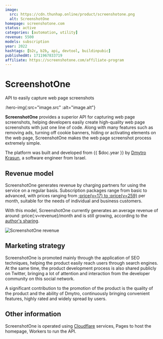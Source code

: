 ```yaml
---
image:
  src: https://cdn.thunhap.online/product/screenshotone.png
  alt: ScreenshotOne
homepage: screenshotone.com
status: active
categories: [automation, utility]
revenue: 5500
models: subscription
year: 2022
hashtags: [b2c, b2b, api, devtool, buildinpubic]
publishedAt: 1711967833719
affiliate: https://screenshotone.com/affiliate-program
---
```


# ScreenshotOne

API to easily capture web page screenshots

:hero-img{:src="image.src" :alt="image.alt"}

__ScreenshotOne__ provides a superior API for capturing web page screenshots, helping developers easily create high-quality web page screenshots with just one line of code. Along with many features such as removing ads, turning off cookie banners, hiding or activating elements on the web page, ScreenshotOne makes the web page screenshot process extremely simple.

The platform was built and developed from {{ $doc.year }} by [Dmytro Krasun](https://twitter.com/DmytroKrasun), a software engineer from Israel.

## Revenue model

ScreenshotOne generates revenue by charging partners for using the service on a regular basis. Subscription packages range from basic to advanced, with prices ranging from [:price{v=17} to :price{v=259}](https://screenshotone.com/pricing/) per month, suitable for the needs of individual and business customers.

With this model, ScreenshotOne currently generates an average revenue of around :price{:v=revenue}/month and is still growing, according to the [author's sharing](https://twitter.com/DmytroKrasun/status/1774740370204635429).

![ScreenshotOne revenue](https://pbs.twimg.com/media/GKEkzTaWwAAv-o4?format=jpg&name=large)

## Marketing strategy

ScreenshotOne is promoted mainly through the application of SEO techniques, helping the product easily reach users through search engines. At the same time, the product development process is also shared publicly on Twitter, bringing a lot of attention and interaction from the developer community on this social network.

A significant contribution to the promotion of the product is the quality of the product and the ability of Dmytro, continuously bringing convenient features, highly rated and widely spread by users.

## Other information

ScreenshotOne is operated using [Cloudflare](https://twitter.com/CloudflareDev/status/1773070034291597491) services, Pages to host the homepage, Workers to run the API.
